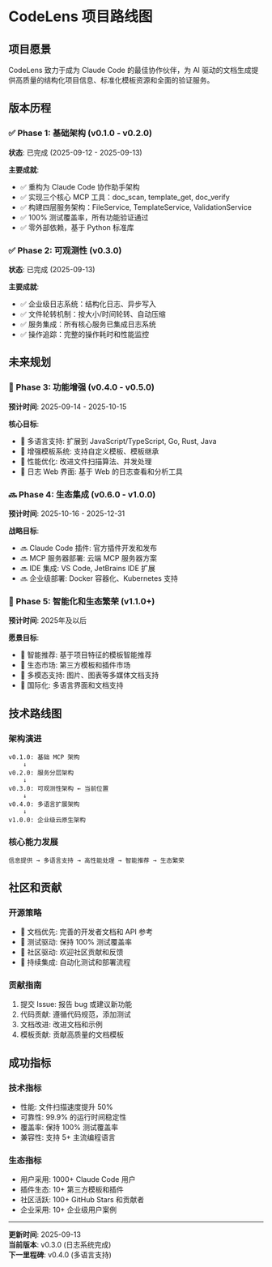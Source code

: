 # CodeLens 项目路线图

## 项目愿景

CodeLens 致力于成为 Claude Code 的最佳协作伙伴，为 AI 驱动的文档生成提供高质量的结构化项目信息、标准化模板资源和全面的验证服务。

## 版本历程

### ✅ Phase 1: 基础架构 (v0.1.0 - v0.2.0)
**状态**: 已完成 (2025-09-12 - 2025-09-13)

**主要成就**:
- ✅ 重构为 Claude Code 协作助手架构
- ✅ 实现三个核心 MCP 工具：doc_scan, template_get, doc_verify
- ✅ 构建四层服务架构：FileService, TemplateService, ValidationService
- ✅ 100% 测试覆盖率，所有功能验证通过
- ✅ 零外部依赖，基于 Python 标准库

### ✅ Phase 2: 可观测性 (v0.3.0)
**状态**: 已完成 (2025-09-13)

**主要成就**:
- ✅ 企业级日志系统：结构化日志、异步写入
- ✅ 文件轮转机制：按大小/时间轮转、自动压缩
- ✅ 服务集成：所有核心服务已集成日志系统
- ✅ 操作追踪：完整的操作耗时和性能监控

## 未来规划

### 🔄 Phase 3: 功能增强 (v0.4.0 - v0.5.0)
**预计时间**: 2025-09-14 - 2025-10-15

**核心目标**:
- 🔄 多语言支持: 扩展到 JavaScript/TypeScript, Go, Rust, Java
- 🔄 增强模板系统: 支持自定义模板、模板继承
- 🔄 性能优化: 改进文件扫描算法、并发处理
- 🔄 日志 Web 界面: 基于 Web 的日志查看和分析工具

### 🔜 Phase 4: 生态集成 (v0.6.0 - v1.0.0)
**预计时间**: 2025-10-16 - 2025-12-31

**战略目标**:
- 🔜 Claude Code 插件: 官方插件开发和发布
- 🔜 MCP 服务器部署: 云端 MCP 服务器方案
- 🔜 IDE 集成: VS Code, JetBrains IDE 扩展
- 🔜 企业级部署: Docker 容器化、Kubernetes 支持

### 🚀 Phase 5: 智能化和生态繁荣 (v1.1.0+)
**预计时间**: 2025年及以后

**愿景目标**:
- 🚀 智能推荐: 基于项目特征的模板智能推荐
- 🚀 生态市场: 第三方模板和插件市场
- 🚀 多模态支持: 图片、图表等多媒体文档支持
- 🚀 国际化: 多语言界面和文档支持

## 技术路线图

### 架构演进
```
v0.1.0: 基础 MCP 架构
    ↓
v0.2.0: 服务分层架构
    ↓
v0.3.0: 可观测性架构 ← 当前位置
    ↓
v0.4.0: 多语言扩展架构
    ↓
v1.0.0: 企业级云原生架构
```

### 核心能力发展
```
信息提供 → 多语言支持 → 高性能处理 → 智能推荐 → 生态繁荣
```

## 社区和贡献

### 开源策略
- 📖 文档优先: 完善的开发者文档和 API 参考
- 🧪 测试驱动: 保持 100% 测试覆盖率
- 🤝 社区驱动: 欢迎社区贡献和反馈
- 🔄 持续集成: 自动化测试和部署流程

### 贡献指南
1. 提交 Issue: 报告 bug 或建议新功能
2. 代码贡献: 遵循代码规范，添加测试
3. 文档改进: 改进文档和示例
4. 模板贡献: 贡献高质量的文档模板

## 成功指标

### 技术指标
- 性能: 文件扫描速度提升 50%
- 可靠性: 99.9% 的运行时间稳定性
- 覆盖率: 保持 100% 测试覆盖率
- 兼容性: 支持 5+ 主流编程语言

### 生态指标
- 用户采用: 1000+ Claude Code 用户
- 插件生态: 10+ 第三方模板和插件
- 社区活跃: 100+ GitHub Stars 和贡献者
- 企业采用: 10+ 企业级用户案例

---

**更新时间**: 2025-09-13  
**当前版本**: v0.3.0 (日志系统完成)  
**下一里程碑**: v0.4.0 (多语言支持)